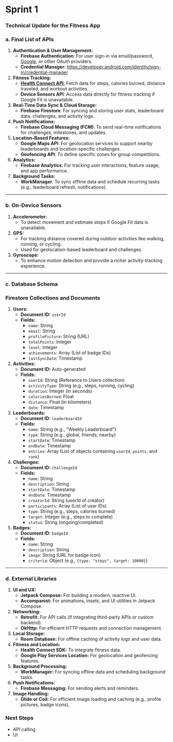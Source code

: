# Sprint 1

### **Technical Update for the Fitness App**

### **a. Final List of APIs**

1. **Authentication & User Management:**
    - **Firebase Authentication**: For user sign-in via email/password, [Google](https://developers.google.com/identity/android-credential-manager), or other OAuth providers.
    - **Credential Manager:** https://developer.android.com/identity/sign-in/credential-manager
2. **Fitness Tracking:**
    - [**Health Connect API**:](https://developer.android.com/health-and-fitness/guides/health-connect/plan/data-types) Fetch data for steps, calories burned, distance traveled, and workout activities.
    - **Device Sensors API**: Access data directly for fitness tracking if Google Fit is unavailable.
3. **Real-Time Data Sync & Cloud Storage:**
    - **Firebase Firestore**: For syncing and storing user stats, leaderboard data, challenges, and activity logs.
4. **Push Notifications:**
    - **Firebase Cloud Messaging (FCM)**: To send real-time notifications for challenges, milestones, and updates.
5. **Location-Based Features:**
    - **Google Maps API**: For geolocation services to support nearby leaderboards and location-specific challenges.
    - **Geofencing API**: To define specific zones for group competitions.
6. **Analytics:**
    - **Firebase Analytics**: For tracking user interactions, feature usage, and app performance.
7. **Background Tasks:**
    - **WorkManager**: To sync offline data and schedule recurring tasks (e.g., leaderboard refresh, notifications).

---

### **b. On-Device Sensors**

1. **Accelerometer:**
    - To detect movement and estimate steps if Google Fit data is unavailable.
2. **GPS:**
    - For tracking distance covered during outdoor activities like walking, running, or cycling.
    - Used for geolocation-based leaderboard and challenges.
3. **Gyroscope:**
    - To enhance motion detection and provide a richer activity-tracking experience.

---

### **c. Database Schema**

### **Firestore Collections and Documents**

1. **Users:**
    - **Document ID:** `userId`
    - **Fields:**
        - `name`: String
        - `email`: String
        - `profilePicture`: String (URL)
        - `totalPoints`: Integer
        - `level`: Integer
        - `achievements`: Array (List of badge IDs)
        - `lastSyncDate`: Timestamp
2. **Activities:**
    - **Document ID:** Auto-generated
    - **Fields:**
        - `userId`: String (Reference to Users collection)
        - `activityType`: String (e.g., steps, running, cycling)
        - `duration`: Integer (in seconds)
        - `caloriesBurned`: Float
        - `distance`: Float (in kilometers)
        - `date`: Timestamp
3. **Leaderboards:**
    - **Document ID:** `leaderboardId`
    - **Fields:**
        - `name`: String (e.g., "Weekly Leaderboard")
        - `type`: String (e.g., global, friends, nearby)
        - `startDate`: Timestamp
        - `endDate`: Timestamp
        - `entries`: Array (List of objects containing `userId`, `points`, and `rank`)
4. **Challenges:**
    - **Document ID:** `challengeId`
    - **Fields:**
        - `name`: String
        - `description`: String
        - `startDate`: Timestamp
        - `endDate`: Timestamp
        - `creatorId`: String (userId of creator)
        - `participants`: Array (List of user IDs)
        - `type`: String (e.g., steps, calories burned)
        - `target`: Integer (e.g., steps to complete)
        - `status`: String (ongoing/completed)
5. **Badges:**
    - **Document ID:** `badgeId`
    - **Fields:**
        - `name`: String
        - `description`: String
        - `image`: String (URL for badge icon)
        - `criteria`: Object (e.g., `{type: "steps", target: 10000}`)

---

### **d. External Libraries**

1. **UI and UX:**
    - **Jetpack Compose:** For building a modern, reactive UI.
    - **Accompanist:** For animations, insets, and UI utilities in Jetpack Compose.
2. **Networking:**
    - **Retrofit:** For API calls (if integrating third-party APIs or custom backend).
    - **OkHttp:** For efficient HTTP requests and connection management.
3. **Local Storage:**
    - **Room Database:** For offline caching of activity logs and user data.
4. **Fitness and Location:**
    - **Health Connect SDK:** To integrate fitness data.
    - **Google Play Services Location:** For geolocation and geofencing features.
5. **Background Processing:**
    - **WorkManager:** For syncing offline data and scheduling background tasks.
6. **Push Notifications:**
    - **Firebase Messaging:** For sending alerts and reminders.
7. **Image Handling:**
    - **Glide or Coil:** For efficient image loading and caching (e.g., profile pictures, badge icons).

### Next Steps

- API calling
- UI
